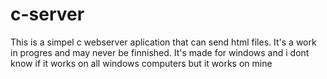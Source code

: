 # c-server
  This is a simpel c webserver aplication that can send html files.
  It's a work in progres and may never be finnished.
  It's made for windows and i dont know if it works on all windows computers but it works on mine